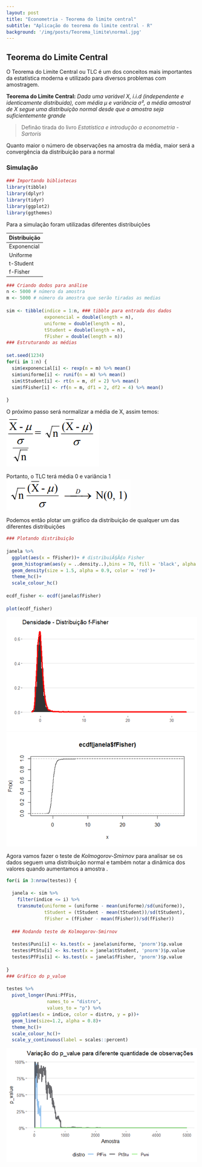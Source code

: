```yaml
---
layout: post
title: "Econometria - Teorema do limite central"
subtitle: "Aplicação do teorema do limite central - R"
background: '/img/posts/Teorema_limite\normal.jpg'
---
```

## Teorema do Limite Central

O Teorema do Limite Central ou TLC é um dos conceitos mais importantes da estatística moderna e utilizado para diversos problemas com amostragem.

**Teorema do Limite Central:** _Dada uma variável X, i.i.d (independente e identicamente distribuida), com média µ e variância σ², a média amostral de X segue uma distribuição *normal* desde que a amostra seja suficientemente grande_
> Definão tirada do livro _Estatística e introdução a econometria - Sartoris_

Quanto maior o número de observações na amostra da média, maior será a convergência da distribuição para a normal 

### Simulação

```r
### Importando bibliotecas
library(tibble)
library(dplyr)
library(tidyr)
library(ggplot2)
library(ggthemes)
```
Para a simulação foram utilizadas diferentes distribuições

Distribuição |
-------------|
Exponencial  |
Uniforme     |
t-Student    |
f-Fisher     |

```r
### Criando dodos para análise
n <- 5000 # número da amostra
m <- 5000 # número da amostra que serão tiradas as medias

sim <- tibble(indice = 1:n, ### tibble para entrada dos dados
              exponencial = double(length = n),
              uniforme = double(length = n),
              tStudent = double(length = n),
              fFisher = double(length = n))
### Estruturando as médias

set.seed(1234)
for(i in 1:n) {
  sim$exponencial[i] <- rexp(n = m) %>% mean()
  sim$uniforme[i] <- runif(n = m) %>% mean()
  sim$tStudent[i] <- rt(n = m, df = 2) %>% mean()
  sim$fFisher[i] <- rf(n = m, df1 = 2, df2 = 4) %>% mean()

}

```

O próximo passo será normalizar a média de X, assim temos:
![Teorema](/img/posts/Teorema_limite/Captura_1.png)

Portanto, o TLC terá média 0 e variância 1
![Teorema](/img/posts/Teorema_limite/Captura_2.png)

Podemos então plotar um gráfico da distribuição de qualquer um das diferentes distribuições

```r
### Plotando distribuição 

janela %>%
  ggplot(aes(x = fFisher))+ # distribuiÃ§Ã£o Fisher
  geom_histogram(aes(y = ..density..),bins = 70, fill = 'black', alpha = 0.8)+
  geom_density(size = 1.5, alpha = 0.9, color = 'red')+
  theme_hc()+
  scale_colour_hc()

ecdf_fisher <- ecdf(janela$fFisher)

plot(ecdf_fisher)
```
![Distribuição](/img/posts/Teorema_limite/Rplot_distribuicao.png)
![ECDF](/img/posts/Teorema_limite/Rplot_ecdf.png)

Agora vamos fazer o teste de _Kolmogorov-Smirnov_ para analisar se os dados seguem uma distribuição normal e também notar a dinâmica dos valores quando aumentamos a amostra .

```r
for(i in 3:nrow(testes)) {
  
  janela <- sim %>% 
    filter(indice <= i) %>% 
    transmute(uniforme = (uniforme - mean(uniforme)/sd(uniforme)),
              tStudent = (tStudent - mean(tStudent))/sd(tStudent),
              fFisher = (fFisher - mean(fFisher))/sd(fFisher))

  ### Rodando teste de Kolmogorov-Smirnov
  
  testes$Puni[i] <- ks.test(x = janela$uniforme, 'pnorm')$p.value
  testes$PtStu[i] <- ks.test(x = janela$tStudent, 'pnorm')$p.value
  testes$PfFis[i] <- ks.test(x = janela$fFisher, 'pnorm')$p.value
  
}
### Gráfico do p_value

testes %>%
  pivot_longer(Puni:PfFis,
               names_to = "distro",
               values_to = "p") %>%
  ggplot(aes(x = indice, color = distro, y = p))+
  geom_line(size=1.2, alpha = 0.8)+
  theme_hc()+
  scale_colour_hc()+
  scale_y_continuous(label = scales::percent)
```
![P_value](/img/posts/Teorema_limite/Rplot_pvalue.png)